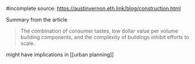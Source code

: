 #incomplete 
source: https://austinvernon.eth.link/blog/construction.html 

Summary from the article
>The combination of consumer tastes, low dollar value per volume building components, and the complexity of buildings inhibit efforts to scale.

might have implications in [[urban planning]]